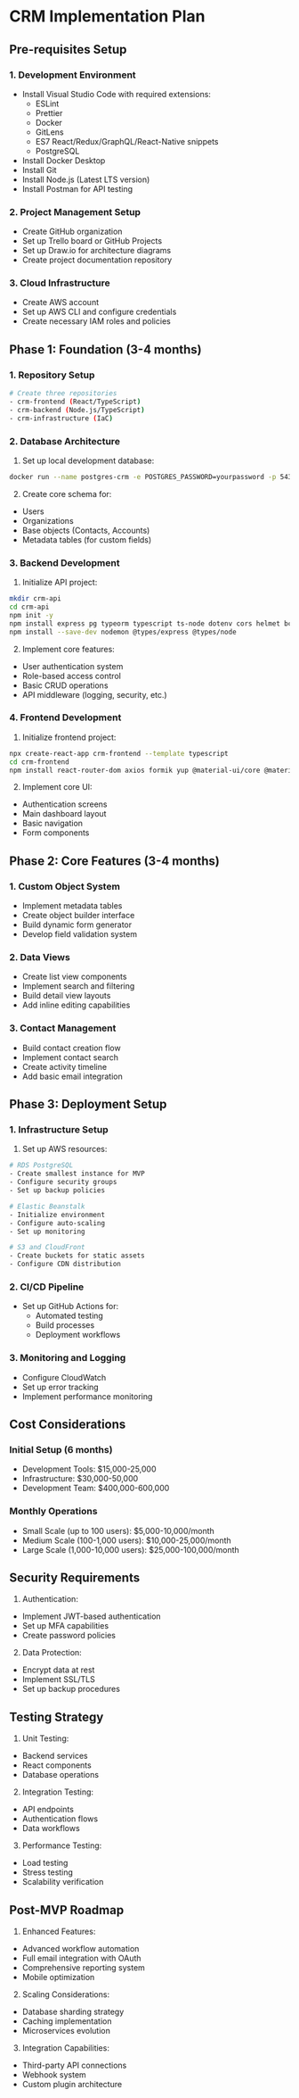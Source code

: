 # CRM Implementation Plan

## Pre-requisites Setup

### 1. Development Environment
- Install Visual Studio Code with required extensions:
  - ESLint
  - Prettier
  - Docker
  - GitLens
  - ES7 React/Redux/GraphQL/React-Native snippets
  - PostgreSQL
- Install Docker Desktop
- Install Git
- Install Node.js (Latest LTS version)
- Install Postman for API testing

### 2. Project Management Setup
- Create GitHub organization
- Set up Trello board or GitHub Projects
- Set up Draw.io for architecture diagrams
- Create project documentation repository

### 3. Cloud Infrastructure
- Create AWS account
- Set up AWS CLI and configure credentials
- Create necessary IAM roles and policies

## Phase 1: Foundation (3-4 months)

### 1. Repository Setup
```bash
# Create three repositories
- crm-frontend (React/TypeScript)
- crm-backend (Node.js/TypeScript)
- crm-infrastructure (IaC)
```

### 2. Database Architecture
1. Set up local development database:
```bash
docker run --name postgres-crm -e POSTGRES_PASSWORD=yourpassword -p 5432:5432 -d postgres
```

2. Create core schema for:
- Users
- Organizations
- Base objects (Contacts, Accounts)
- Metadata tables (for custom fields)

### 3. Backend Development
1. Initialize API project:
```bash
mkdir crm-api
cd crm-api
npm init -y
npm install express pg typeorm typescript ts-node dotenv cors helmet bcrypt jsonwebtoken
npm install --save-dev nodemon @types/express @types/node
```

2. Implement core features:
- User authentication system
- Role-based access control
- Basic CRUD operations
- API middleware (logging, security, etc.)

### 4. Frontend Development
1. Initialize frontend project:
```bash
npx create-react-app crm-frontend --template typescript
cd crm-frontend
npm install react-router-dom axios formik yup @material-ui/core @material-ui/icons redux react-redux redux-thunk
```

2. Implement core UI:
- Authentication screens
- Main dashboard layout
- Basic navigation
- Form components

## Phase 2: Core Features (3-4 months)

### 1. Custom Object System
- Implement metadata tables
- Create object builder interface
- Build dynamic form generator
- Develop field validation system

### 2. Data Views
- Create list view components
- Implement search and filtering
- Build detail view layouts
- Add inline editing capabilities

### 3. Contact Management
- Build contact creation flow
- Implement contact search
- Create activity timeline
- Add basic email integration

## Phase 3: Deployment Setup

### 1. Infrastructure Setup
1. Set up AWS resources:
```bash
# RDS PostgreSQL
- Create smallest instance for MVP
- Configure security groups
- Set up backup policies

# Elastic Beanstalk
- Initialize environment
- Configure auto-scaling
- Set up monitoring

# S3 and CloudFront
- Create buckets for static assets
- Configure CDN distribution
```

### 2. CI/CD Pipeline
- Set up GitHub Actions for:
  - Automated testing
  - Build processes
  - Deployment workflows

### 3. Monitoring and Logging
- Configure CloudWatch
- Set up error tracking
- Implement performance monitoring

## Cost Considerations

### Initial Setup (6 months)
- Development Tools: $15,000-25,000
- Infrastructure: $30,000-50,000
- Development Team: $400,000-600,000

### Monthly Operations
- Small Scale (up to 100 users): $5,000-10,000/month
- Medium Scale (100-1,000 users): $10,000-25,000/month
- Large Scale (1,000-10,000 users): $25,000-100,000/month

## Security Requirements

1. Authentication:
- Implement JWT-based authentication
- Set up MFA capabilities
- Create password policies

2. Data Protection:
- Encrypt data at rest
- Implement SSL/TLS
- Set up backup procedures

## Testing Strategy

1. Unit Testing:
- Backend services
- React components
- Database operations

2. Integration Testing:
- API endpoints
- Authentication flows
- Data workflows

3. Performance Testing:
- Load testing
- Stress testing
- Scalability verification

## Post-MVP Roadmap

1. Enhanced Features:
- Advanced workflow automation
- Full email integration with OAuth
- Comprehensive reporting system
- Mobile optimization

2. Scaling Considerations:
- Database sharding strategy
- Caching implementation
- Microservices evolution

3. Integration Capabilities:
- Third-party API connections
- Webhook system
- Custom plugin architecture